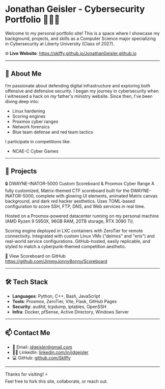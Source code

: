 # Jonathan Geisler - Cybersecurity Portfolio 👨‍💻🔐

Welcome to my personal portfolio site! This is a space where I showcase my background, projects, and skills as a Computer Science major specializing in Cybersecurity at Liberty University (Class of 2027).

🌐 **Live Website**: https://sklffy.github.io/JonathanGeisler.github.io

---

## 🧠 About Me

I’m passionate about defending digital infrastructure and exploring both offensive and defensive security. I began my journey in cybersecurity when I witnessed a hack on my father's ministry website. Since then, I’ve been diving deep into:

- Linux hardening
- Scoring engines
- Proxmox cyber ranges
- Network forensics
- Blue team defense and red team tactics

I participate in competitions like:
- NCAE-C Cyber Games
---

## 🚀 Projects
🔒 DWAYNE-INATOR-5000 Custom Scoreboard & Proxmox Cyber Range
A fully customized, Matrix-themed CTF scoreboard built for the DWAYNE-INATOR-5000, complete with glowing UI elements, animated Matrix canvas background, and dark red hacker aesthetics. Uses TOML-based configuration to score SSH, FTP, DNS, and Web services in real time.

Hosted on a Proxmox-powered datacenter running on my personal machine (AMD Ryzen 9 5950X, 96GB RAM, 20TB storage, RTX 3090 Ti).

Scoring engine deployed in LXC containers with ZeroTier for remote connectivity.
Integrated with custom Linux VMs ("deimos" and "eris") and real-world service configurations.
GitHub-hosted, easily replicable, and styled to match a cyberpunk-themed competition aesthetic.

🔗 View Scoreboard on GitHub
https://github.com/JimmyJonnyBonny/Scoreboard

---

## 🛠 Tech Stack

- **Languages**: Python, C++, Bash, JavaScript
- **Tools**: Proxmox, ZeroTier, Vite, Flask, GitHub Pages
- **Security**: auditd, tcpdump, iptables, OpenSSH
- **Infra**: Docker, pfSense, Active Directory, Windows Server

---

## 📫 Contact Me

- 📧 Email: jdgeisler@gmail.com
- 🧑‍💼 LinkedIn: [linkedin.com/in/jdgeisler](https://www.linkedin.com/in/jdgeisler/)
- 💻 GitHub: [github.com/Sklffy](https://github.com/Sklffy)

---

Thanks for visiting! ⚡  
Feel free to fork this site, collaborate, or reach out.
